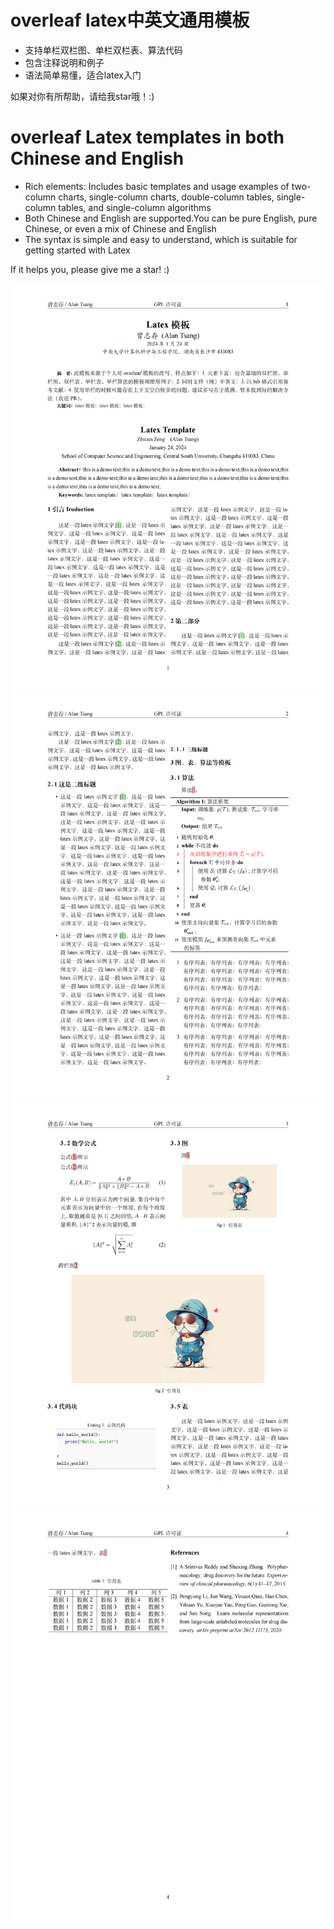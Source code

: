# overleaf latex中英文通用模板
+ 支持单栏双栏图、单栏双栏表、算法代码
+ 包含注释说明和例子
+ 语法简单易懂，适合latex入门

如果对你有所帮助，请给我star哦！:)

# overleaf Latex templates in both Chinese and English
+ Rich elements: Includes basic templates and usage examples of two-column charts, single-column charts, double-column tables, single-column tables, and single-column algorithms
+ Both Chinese and English are supported.You can be pure English, pure Chinese, or even a mix of Chinese and English
+ The syntax is simple and easy to understand, which is suitable for getting started with Latex

If it helps you, please give me a star! :)

![page1](./assert/page1.png)
![page2](./assert/page2.png)
![page3](./assert/page3.png)
![page4](./assert/page4.png)

